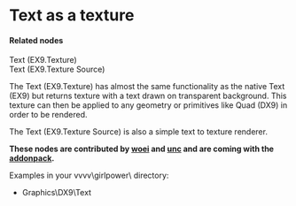 # Text as a texture


#### Related nodes
<span class="node">Text (EX9.Texture)</span>  
<span class="node">Text (EX9.Texture Source)</span>  



The <span class="node">Text (EX9.Texture)</span> has almost the same functionality as the native <span class="node">Text (EX9)</span> but returns texture with a text drawn on transparent background. This texture can then be applied to any geometry or primitives like <span class="node">Quad (DX9)</span> in order to be rendered.  

The <span class="node">Text (EX9.Texture Source)</span> is also a simple text to texture renderer.  

**These nodes are contributed by <span class="user"><a href="https://vvvv.org/users/woei" class="extURL" target="_blank">woei</a></span> and <span class="user"><a href="https://vvvv.org/users/unc" class="extURL" target="_blank">unc</a></span> and are coming with the <a href="https://vvvv.org/downloads#addonpack" class="extURL" target="_blank">addonpack</a>.**  

Examples in your vvvv\girlpower\ directory:  
* Graphics\DX9\Text  



